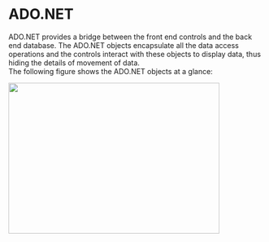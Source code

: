 # ADO.NET

ADO.NET provides a bridge between the front end controls and the back end database. The ADO.NET objects encapsulate all the data access operations and the controls interact with these objects to display data, thus hiding the details of movement of data.
<br>
The following figure shows the ADO.NET objects at a glance:
<br>

<img src="https://user-images.githubusercontent.com/45730967/52900847-f739b600-3214-11e9-9f65-5699e771f1f4.jpg" width="415px" height="296px" /> 
